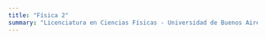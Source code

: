 ```yaml
---
title: "Física 2"
summary: "Licenciatura en Ciencias Físicas - Universidad de Buenos Aires"
---
```

